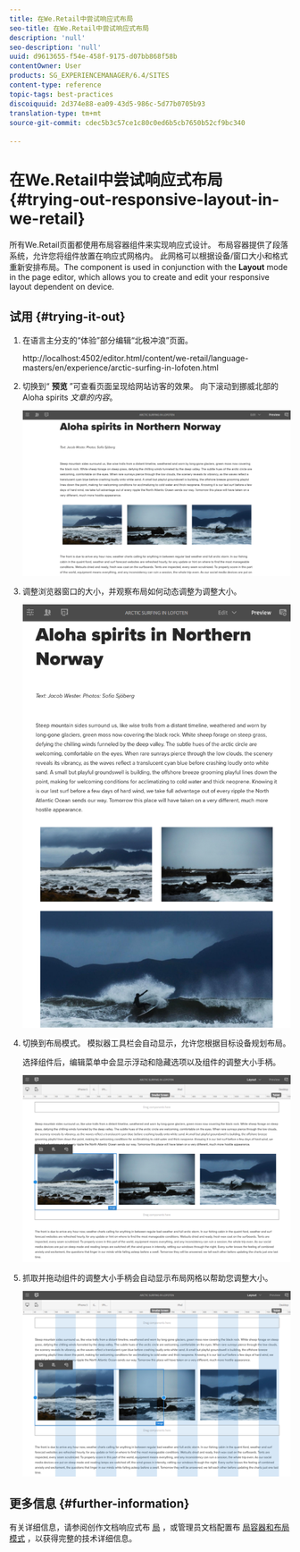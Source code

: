 ```yaml
---
title: 在We.Retail中尝试响应式布局
seo-title: 在We.Retail中尝试响应式布局
description: 'null'
seo-description: 'null'
uuid: d9613655-f54e-458f-9175-d07bb868f58b
contentOwner: User
products: SG_EXPERIENCEMANAGER/6.4/SITES
content-type: reference
topic-tags: best-practices
discoiquuid: 2d374e88-ea09-43d5-986c-5d77b0705b93
translation-type: tm+mt
source-git-commit: cdec5b3c57ce1c80c0ed6b5cb7650b52cf9bc340

---
```



# 在We.Retail中尝试响应式布局{#trying-out-responsive-layout-in-we-retail}

所有We.Retail页面都使用布局容器组件来实现响应式设计。 布局容器提供了段落系统，允许您将组件放置在响应式网格内。 此网格可以根据设备/窗口大小和格式重新安排布局。The component is used in conjunction with the **Layout** mode in the page editor, which allows you to create and edit your responsive layout dependent on device.

## 试用 {#trying-it-out}

1. 在语言主分支的“体验”部分编辑“北极冲浪”页面。

   http://localhost:4502/editor.html/content/we-retail/language-masters/en/experience/arctic-surfing-in-lofoten.html

1. 切换到“ **预览** ”可查看页面呈现给网站访客的效果。 向下滚动到挪威北部的Aloha spirits *文章的内容*。

   ![chlimage_1-178](assets/chlimage_1-178.png)

1. 调整浏览器窗口的大小，并观察布局如何动态调整为调整大小。

   ![chlimage_1-179](assets/chlimage_1-179.png)

1. 切换到布局模式。 模拟器工具栏会自动显示，允许您根据目标设备规划布局。

   选择组件后，编辑菜单中会显示浮动和隐藏选项以及组件的调整大小手柄。

   ![chlimage_1-180](assets/chlimage_1-180.png)

1. 抓取并拖动组件的调整大小手柄会自动显示布局网格以帮助您调整大小。

   ![chlimage_1-181](assets/chlimage_1-181.png)

## 更多信息 {#further-information}

有关详细信息，请参阅创作文档响应式布 [局](/help/sites-authoring/responsive-layout.md) ，或管理员文档配置布 [局容器和布局模式](/help/sites-administering/configuring-responsive-layout.md) ，以获得完整的技术详细信息。
